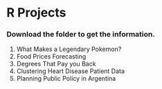 # R Projects

### Download the folder to get the information.

1. What Makes a Legendary Pokemon?
2. Food Prices Forecasting
3. Degrees That Pay you Back
4. Clustering Heart Disease Patient Data
5. Planning Public Policy in Argentina
